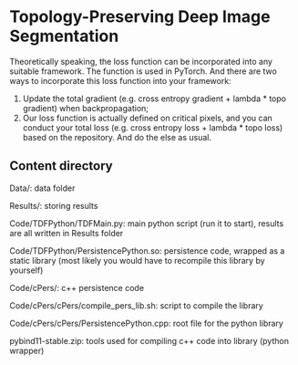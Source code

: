 # Topology-Preserving Deep Image Segmentation

Theoretically speaking, the loss function can be incorporated into any suitable framework.
The function is used in PyTorch. And there are two ways to incorporate this loss function into your framework:  
1) Update the total gradient (e.g. cross entropy gradient + lambda * topo gradient) when backpropagation;  
2) Our loss function is actually defined on critical pixels, and you can conduct your total loss (e.g. cross entropy loss + lambda * topo loss) based on the repository. And do the else as usual.

## Content directory
Data/:                                   data folder

Results/:                                storing results

Code/TDFPython/TDFMain.py:               main python script (run it to start), results are all written in Results folder

Code/TDFPython/PersistencePython.so:     persistence code, wrapped as a static library (most likely you would have to recompile this library by yourself)

Code/cPers/:                             c++ persistence code

Code/cPers/cPers/compile_pers_lib.sh:    script to compile the library

Code/cPers/cPers/PersistencePython.cpp:  root file for the python library

pybind11-stable.zip:                     tools used for compiling c++ code into library (python wrapper)
